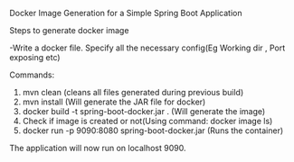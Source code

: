 Docker Image Generation for a Simple Spring Boot Application 

Steps to generate docker image

-Write a docker file. Specify all the necessary config(Eg Working dir , Port exposing etc)

Commands:
1) mvn clean   (cleans all files generated during previous build)
2) mvn install (Will generate the JAR file for docker)
3) docker build -t spring-boot-docker.jar .  (Will generate the image)
4) Check if image is created or not(Using command: docker image ls)
5) docker run -p 9090:8080 spring-boot-docker.jar (Runs the container) 

The application will now run on localhost 9090. 
